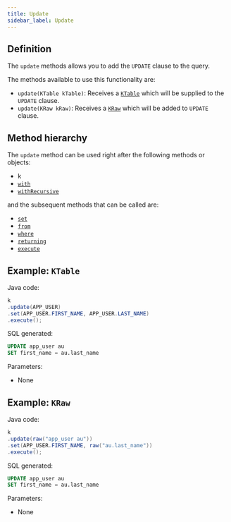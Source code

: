 ```yaml
---
title: Update
sidebar_label: Update
---
```


## Definition

The `update` methods allows you to add the `UPDATE` clause to the query.

The methods available to use this functionality are:

- `update(KTable kTable)`: Receives a [`KTable`](/docs/delete-statement/delete-from/introduction#ktable-types) which will be supplied to the `UPDATE` clause.
- `update(KRaw kRaw)`: Receives a [`KRaw`](/docs/misc/select-list-values#7-kraw) which will be added to `UPDATE` clause.

## Method hierarchy

The `update` method can be used right after the following methods or objects:

- k
- [`with`](/docs/update-statement/with)
- [`withRecursive`](/docs/update-statement/with)

and the subsequent methods that can be called are:

- [`set`](/docs/update-statement/set/)
- [`from`](/docs/update-statement/from/)
- [`where`](/docs/update-statement/where/)
- [`returning`](/docs/update-statement/returning)
- [`execute`](/docs/select-statement/select/)

## Example: `KTable`

Java code:

```java
k
.update(APP_USER)
.set(APP_USER.FIRST_NAME, APP_USER.LAST_NAME)
.execute();
```

SQL generated:

```sql
UPDATE app_user au
SET first_name = au.last_name
```

Parameters:

- None

## Example: `KRaw`

Java code:

```java
k
.update(raw("app_user au"))
.set(APP_USER.FIRST_NAME, raw("au.last_name"))
.execute();
```

SQL generated:

```sql
UPDATE app_user au
SET first_name = au.last_name
```

Parameters:

- None